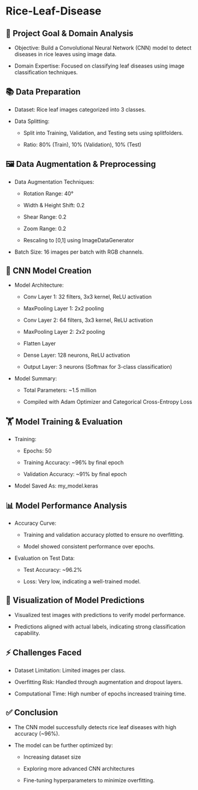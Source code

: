 # Rice-Leaf-Disease


## 🎯 Project Goal & Domain Analysis

* Objective: Build a Convolutional Neural Network (CNN) model to detect diseases in rice leaves using image 	data.

* Domain Expertise: Focused on classifying leaf diseases using image classification techniques.

## 📚 Data Preparation

* Dataset: Rice leaf images categorized into 3 classes.

* Data Splitting:

  * Split into Training, Validation, and Testing sets using splitfolders.
    
  * Ratio: 80% (Train), 10% (Validation), 10% (Test)

## 🖼️ Data Augmentation & Preprocessing
	
  * Data Augmentation Techniques:
		
    * Rotation Range: 40°
		
    * Width & Height Shift: 0.2
		
    * Shear Range: 0.2
		
    * Zoom Range: 0.2
		
    * Rescaling to [0,1] using ImageDataGenerator
	
  * Batch Size: 16 images per batch with RGB channels.

## 🧠 CNN Model Creation
	
  * Model Architecture:
		
    * Conv Layer 1: 32 filters, 3x3 kernel, ReLU activation
		
    * MaxPooling Layer 1: 2x2 pooling
		
    * Conv Layer 2: 64 filters, 3x3 kernel, ReLU activation
		
    * MaxPooling Layer 2: 2x2 pooling
		
    * Flatten Layer
		
    * Dense Layer: 128 neurons, ReLU activation
		
    * Output Layer: 3 neurons (Softmax for 3-class classification)
	
  * Model Summary:
		
    * Total Parameters: ~1.5 million
		
    * Compiled with Adam Optimizer and Categorical Cross-Entropy Loss

## 🏋️ Model Training & Evaluation
	
  * Training:
		
    * Epochs: 50
		
    * Training Accuracy: ~96% by final epoch
		
    * Validation Accuracy: ~91% by final epoch
	
  * Model Saved As: my_model.keras

## 📊 Model Performance Analysis
	
  * Accuracy Curve:
		
    * Training and validation accuracy plotted to ensure no overfitting.
		
    * Model showed consistent performance over epochs.
	
  * Evaluation on Test Data:
		
    * Test Accuracy: ~96.2%
		
    * Loss: Very low, indicating a well-trained model.

## 🎨 Visualization of Model Predictions
	
  * Visualized test images with predictions to verify model performance.
	
  * Predictions aligned with actual labels, indicating strong classification capability.

## ⚡ Challenges Faced
	
  * Dataset Limitation: Limited images per class.
	
  * Overfitting Risk: Handled through augmentation and dropout layers.
	
  * Computational Time: High number of epochs increased training time.

## ✅ Conclusion
	
  * The CNN model successfully detects rice leaf diseases with high accuracy (~96%).
	
  * The model can be further optimized by:
		
    * Increasing dataset size

    * Exploring more advanced CNN architectures
		
    * Fine-tuning hyperparameters to minimize overfitting.
